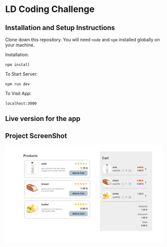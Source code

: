 # LD Coding Challenge

## Installation and Setup Instructions

Clone down this repository. You will need `node` and `npm` installed globally on your machine.

Installation:

`npm install`

To Start Server:

`npm run dev`

To Visit App:

`localhost:3000`

## Live version for the app

<!-- Click [here](https://would-you-rather-app-react-nd.netlify.app/) to go to the app. -->

## Project ScreenShot

![Search page](public/imgs/LD.png?raw=true 'Search page')
